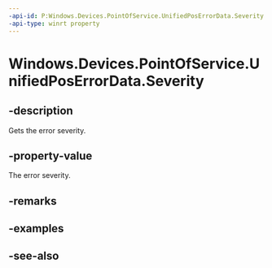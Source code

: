 ```yaml
---
-api-id: P:Windows.Devices.PointOfService.UnifiedPosErrorData.Severity
-api-type: winrt property
---
```


<!-- Property syntax
public Windows.Devices.PointOfService.UnifiedPosErrorSeverity Severity { get; }
-->

# Windows.Devices.PointOfService.UnifiedPosErrorData.Severity

## -description
Gets the error severity.

## -property-value
The error severity.

## -remarks

## -examples

## -see-also
